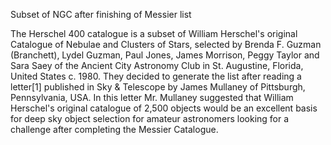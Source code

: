 Subset of NGC after finishing of Messier list

The Herschel 400 catalogue is a subset of William Herschel's original Catalogue of Nebulae and Clusters of Stars, selected
by Brenda F. Guzman (Branchett), Lydel Guzman, Paul Jones, James Morrison, Peggy Taylor and Sara Saey of the Ancient City Astronomy Club
in St. Augustine, Florida, United States c. 1980. They decided to generate the list after reading a letter[1] published in Sky & Telescope
by James Mullaney of Pittsburgh, Pennsylvania, USA. In this letter Mr. Mullaney suggested that William Herschel's original catalogue
of 2,500 objects would be an excellent basis for deep sky object selection for amateur astronomers looking for a challenge after completing
the Messier Catalogue.
